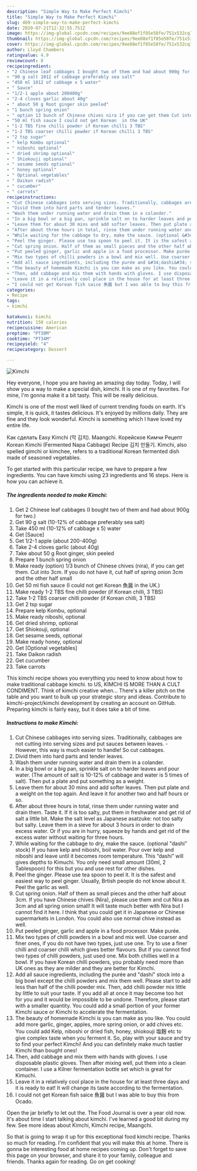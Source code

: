 ```yaml
---
description: "Simple Way to Make Perfect Kimchi"
title: "Simple Way to Make Perfect Kimchi"
slug: 469-simple-way-to-make-perfect-kimchi
date: 2020-07-21T12:32:55.751Z
image: https://img-global.cpcdn.com/recipes/9ee88ef1f85e58fe/751x532cq70/kimchi-recipe-main-photo.jpg
thumbnail: https://img-global.cpcdn.com/recipes/9ee88ef1f85e58fe/751x532cq70/kimchi-recipe-main-photo.jpg
cover: https://img-global.cpcdn.com/recipes/9ee88ef1f85e58fe/751x532cq70/kimchi-recipe-main-photo.jpg
author: Lloyd Chambers
ratingvalue: 4.9
reviewcount: 8
recipeingredient:
- "2 Chinese leaf cabbages I bought two of them and had about 900g for two"
- "90 g salt 1012 of cabbage preferably sea salt"
- "450 ml 1012 of cabbage x 5 water"
- " Sauce"
- "1/2-1 apple about 200400g"
- "2-4 cloves garlic about 40g"
- " about 50 g Root ginger skin peeled"
- "1 bunch spring onion"
- " option 13 bunch of Chinese chives nira if you can get them Cut into 3cm If you do not have it cut half of spring onion 3cm and the other half small"
- "50 ml fish sauce I could not get Korean  in the UK"
- "1-2 TBS fine chilli powder if Korean chilli 3 TBS"
- "1-2 TBS coarser chilli powder if Korean chilli 3 TBS"
- "2 tsp sugar"
- " kelp Kombu optional"
- " niboshi optional"
- " dried shrimp optional"
- " Shiokouji optional"
- " sesame seeds optional"
- " honey optional"
- " Optional vegetables"
- " Daikon radish"
- " cucumber"
- " carrots"
recipeinstructions:
- "Cut Chinese cabbages into serving sizes. Traditionally, cabbages are not cutting into serving sizes and put sauces between leaves.  However, this way is much easier to handle! So cut cabbages."
- "Divid them into hard parts and tender leaves."
- "Wash them under running water and drain them in a colander."
- "In a big bowl or a big pan, sprinkle salt on to harder leaves and pour water. (The amount of salt is 10-12% of cabbage and water is 5 times of salt). Then put a plate and put something as a weight."
- "Leave them for about 30 mins and add softer leaves. Then put plate and a weight on the top again. And leave it for another two and half hours or so."
- "After about three hours in total, rinse them under running water and drain them. Taste it. If it is too salty, put them in freshwater and get rid of salt a little bit. Make the salt level as Japanese asatzuke: not too salty but salty. Leave them in a sieve for about 3 hours in order to drain excess water. Or if you are in hurry, squeeze by hands and get rid of the excess water without waiting for three hours."
- "While waiting for the cabbage to dry, make the sauce. (optional &#34;dashi&#34; stock) If you have kelp and niboshi, boil water. Pour over kelp and niboshi and leave until it becomes room temperature. This “dashi” will gives depths to Kimuchi. You only need small amount (30ml, 2 Tablespoon) for this but you and use rest for other dishes."
- "Peel the ginger. Please use tea spoon to peel it. It is the safest and easiest way to peel ginger. Usually, Brtish people do not know about it. Peel the garlic as well."
- "Cut spring onion. Half of them as small pieces and the other half about 3cm. If you have Chinese chives (Nira), please use them and cut Nira as 3cm and all spring onion small! It will taste much better with Nira but I cannot find it here. I think that you could get it in Japanese or Chinese supermarkets in London. You could also use normal chive instead as well."
- "Put peeled ginger, garlic and apple in a food processor. Make purée."
- "Mix two types of chilli powders in a bowl and mix well. Use coarser and finer ones, if you do not have two types, just use one. Try to use a finer chilli and coarser chilli which gives better flavours. But if you cannot find two types of chilli powders, just used one. Mix both chillies well in a bowl. If you have Korean chilli powders, you probably need more than UK ones as they are milder and they are better for Kimchi."
- "Add all sauce ingredients, including the purée and &#34;dashi&#34; stock into a big bowl except the chilli powders and mix them well. Please start to add less than half of the chilli powder mix. Then, add chilli powder mix little by little to suit your taste. If you add all at once it may become too hot for you and it would be impossible to be undone. Therefore, please start with a smaller quantity. You could add a small portion of your former Kimchi sauce or Kimchi to accelerate the fermentation."
- "The beauty of homemade Kimchi is you can make as you like. You could add more garlic, ginger, apples, more spring onion, or add chives etc. You could add Kelp, niboshi or dried fish, honey, shiokouji 塩麹 etc to give complex taste when you ferment it. So, play with your sauce and try to find your perfect Kimchi! And you can definitely make much tastier Kimchi than bought ones!"
- "Then, add cabbage and mix them with hands with gloves. I use disposable plastic gloves. Then after mixing well, put them into a clean container. I use a Kilner fermentation bottle set which is great for Kimuchi."
- "Leave it in a relatively cool place in the house for at least three days and it is ready to eat! It will change its taste according to the fermentation."
- "I could not get Korean fish saice 魚醤 but I was able to buy this from Ocado."
categories:
- Recipe
tags:
- kimchi

katakunci: kimchi 
nutrition: 150 calories
recipecuisine: American
preptime: "PT30M"
cooktime: "PT34M"
recipeyield: "4"
recipecategory: Dessert

---
```



![Kimchi](https://img-global.cpcdn.com/recipes/9ee88ef1f85e58fe/751x532cq70/kimchi-recipe-main-photo.jpg)

Hey everyone, I hope you are having an amazing day today. Today, I will show you a way to make a special dish, kimchi. It is one of my favorites. For mine, I'm gonna make it a bit tasty. This will be really delicious.

Kimchi is one of the most well liked of current trending foods on earth. It's simple, it is quick, it tastes delicious. It's enjoyed by millions daily. They are fine and they look wonderful. Kimchi is something which I have loved my entire life.

Как сделать Easy Kimchi (막 김치). Maangchi. Корейское Кимчи Рецепт Korean Kimchi (Fermented Napa Cabbage) Recipe 김치 만들기. Kimchi, also spelled gimchi or kimchee, refers to a traditional Korean fermented dish made of seasoned vegetables.


To get started with this particular recipe, we have to prepare a few ingredients. You can have kimchi using 23 ingredients and 16 steps. Here is how you can achieve it.

<!--inarticleads1-->

##### The ingredients needed to make Kimchi:

1. Get 2 Chinese leaf cabbages (I bought two of them and had about 900g for two.)
1. Get 90 g salt (10-12% of cabbage preferably sea salt)
1. Take 450 ml (10-12% of cabbage x 5) water
1. Get  [Sauce]
1. Get 1/2-1 apple (about 200-400g)
1. Take 2-4 cloves garlic (about 40g)
1. Take  about 50 g Root ginger, skin peeled
1. Prepare 1 bunch spring onion
1. Make ready  (option) 1/3 bunch of Chinese chives (nira), if you can get them. Cut into 3cm. If you do not have it, cut half of spring onion 3cm and the other half small
1. Get 50 ml fish sauce (I could not get Korean 魚醤 in the UK.)
1. Make ready 1-2 TBS fine chilli powder (if Korean chilli, 3 TBS)
1. Take 1-2 TBS coarser chilli powder (if Korean chilli, 3 TBS)
1. Get 2 tsp sugar
1. Prepare  kelp Kombu, optional
1. Make ready  niboshi, optional
1. Get  dried shrimp, optional
1. Get  Shiokouji, optional
1. Get  sesame seeds, optional
1. Make ready  honey, optional
1. Get  [Optional vegetables]
1. Take  Daikon radish
1. Get  cucumber
1. Take  carrots


This kimchi recipe shows you everything you need to know about how to make traditional cabbage kimchi. to US, KIMCHI IS MORE THAN A CULT CONDIMENT. Think of kimchi creative when… There&#39;s a killer pitch on the table and you want to bulk up your strategic story and ideas. Contribute to kimchi-project/kimchi development by creating an account on GitHub. Preparing kimchi is fairly easy, but it does take a bit of time. 

<!--inarticleads2-->

##### Instructions to make Kimchi:

1. Cut Chinese cabbages into serving sizes. Traditionally, cabbages are not cutting into serving sizes and put sauces between leaves.  - However, this way is much easier to handle! So cut cabbages.
1. Divid them into hard parts and tender leaves.
1. Wash them under running water and drain them in a colander.
1. In a big bowl or a big pan, sprinkle salt on to harder leaves and pour water. (The amount of salt is 10-12% of cabbage and water is 5 times of salt). Then put a plate and put something as a weight.
1. Leave them for about 30 mins and add softer leaves. Then put plate and a weight on the top again. And leave it for another two and half hours or so.
1. After about three hours in total, rinse them under running water and drain them. Taste it. If it is too salty, put them in freshwater and get rid of salt a little bit. Make the salt level as Japanese asatzuke: not too salty but salty. Leave them in a sieve for about 3 hours in order to drain excess water. Or if you are in hurry, squeeze by hands and get rid of the excess water without waiting for three hours.
1. While waiting for the cabbage to dry, make the sauce. (optional &#34;dashi&#34; stock) If you have kelp and niboshi, boil water. Pour over kelp and niboshi and leave until it becomes room temperature. This “dashi” will gives depths to Kimuchi. You only need small amount (30ml, 2 Tablespoon) for this but you and use rest for other dishes.
1. Peel the ginger. Please use tea spoon to peel it. It is the safest and easiest way to peel ginger. Usually, Brtish people do not know about it. Peel the garlic as well.
1. Cut spring onion. Half of them as small pieces and the other half about 3cm. If you have Chinese chives (Nira), please use them and cut Nira as 3cm and all spring onion small! It will taste much better with Nira but I cannot find it here. I think that you could get it in Japanese or Chinese supermarkets in London. You could also use normal chive instead as well.
1. Put peeled ginger, garlic and apple in a food processor. Make purée.
1. Mix two types of chilli powders in a bowl and mix well. Use coarser and finer ones, if you do not have two types, just use one. Try to use a finer chilli and coarser chilli which gives better flavours. But if you cannot find two types of chilli powders, just used one. Mix both chillies well in a bowl. If you have Korean chilli powders, you probably need more than UK ones as they are milder and they are better for Kimchi.
1. Add all sauce ingredients, including the purée and &#34;dashi&#34; stock into a big bowl except the chilli powders and mix them well. Please start to add less than half of the chilli powder mix. Then, add chilli powder mix little by little to suit your taste. If you add all at once it may become too hot for you and it would be impossible to be undone. Therefore, please start with a smaller quantity. You could add a small portion of your former Kimchi sauce or Kimchi to accelerate the fermentation.
1. The beauty of homemade Kimchi is you can make as you like. You could add more garlic, ginger, apples, more spring onion, or add chives etc. You could add Kelp, niboshi or dried fish, honey, shiokouji 塩麹 etc to give complex taste when you ferment it. So, play with your sauce and try to find your perfect Kimchi! And you can definitely make much tastier Kimchi than bought ones!
1. Then, add cabbage and mix them with hands with gloves. I use disposable plastic gloves. Then after mixing well, put them into a clean container. I use a Kilner fermentation bottle set which is great for Kimuchi.
1. Leave it in a relatively cool place in the house for at least three days and it is ready to eat! It will change its taste according to the fermentation.
1. I could not get Korean fish saice 魚醤 but I was able to buy this from Ocado.


Open the jar briefly to let out the. The Food Journal is over a year old now. It&#39;s about time I start talking about kimchi. I&#39;ve learned a good bit during my few. See more ideas about Kimchi, Kimchi recipe, Maangchi. 

So that is going to wrap it up for this exceptional food kimchi recipe. Thanks so much for reading. I'm confident that you will make this at home. There is gonna be interesting food at home recipes coming up. Don't forget to save this page on your browser, and share it to your family, colleague and friends. Thanks again for reading. Go on get cooking!
